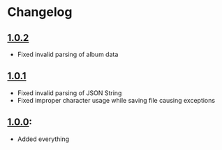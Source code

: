 # Changelog
## [1.0.2]
- Fixed invalid parsing of album data

## [1.0.1]
- Fixed invalid parsing of JSON String
- Fixed improper character usage while saving file causing exceptions

## [1.0.0]:
- Added everything

[1.0.0]: https://github.com/BoogiePunk/BandcampDownloader/releases/tag/1.0.0
[1.0.1]: https://github.com/BoogiePunk/BandcampDownloader/releases/tag/1.0.1
[1.0.2]: https://github.com/BoogiePunk/BandcampDownloader/releases/tag/1.0.2
